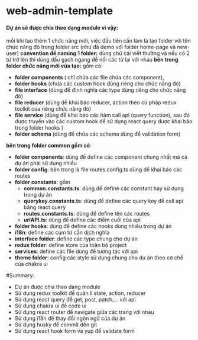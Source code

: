 # web-admin-template

#### Dự án sẽ được chia theo dạng module vì vậy:

mỗi khi tạo thêm 1 chức năng mới, việc đầu tiên cần làm là tạo folder với tên chức năng đó trong folder src (như đã demo với folder home-page và new-user)
**convention để naming 1 folder:** dùng chữ cái viết thường và nếu có 2 từ trở lên thì dùng dấu gạch ngang để nối các từ lại với nhau
**bên trong folder chức năng mới vừa tạo:** gồm có:

- **folder components** ( chỉ chứa các file chứa các component),
- **folder hooks** (chứa các custom hook dùng riêng cho chức năng đó)
- **file interface** (dùng để định nghĩa các type dùng riêng cho chức năng đó)
- **file reducer** (dùng để khai báo reducer, action theo cú pháp redux toolkit của riêng chức năng đó)
- **file service** (dùng để khai báo các hàm call api (query function), sau đó được truyền vào các custom hook để sử dụng react query được khai báo trong folder hooks )
- **folder schema** (dùng để chứa các schema dùng để validation form)

**bên trong folder common gồm có**:

- **folder components**: dùng để define các component chung nhất mà cả dự án phải sử dụng nhiều
- **folder config**: bên trong là file routes.config.ts dùng để khai báo các routes
- **folder constants**: gồm
  - **common.constants.ts**: dùng để define các constant hay sử dụng trong dự án
  - **querykey.constants.ts**: dùng để define các query key để call api bằng react query
  - **routes.constants.ts**: dùng để define tên các routes
  - **urlAPI.ts**: dùng để define các điểm cuối của api
- **folder hooks**: dùng để define các hooks dùng nhiều trong dự án
- **i18n**: define các cụm từ cần dịch nghĩa
- **interface folder**: define các type chung cho dự án
- **redux folder**: define store của toàn bộ project
- **services**: define các file dùng để tương tác với api
- **theme folder**: config các style sử dụng chung cho dự án theo cơ chế của chakra ui

#Summary:

- Dự án được chia theo dạng module
- Sử dụng redux toolkit để quản lí state, action, reducer
- Sử dụng react query để get, post, patch,... với api
- Sử dụng chakra ui để code ui
- Sử dụng react router để navigate giữa các trang với nhau
- Sử dụng i18n để thay đổi ngôn ngữ của dự án
- Sử dụng husky để commit đến git
- Sử dụng react hook form và yup để validate form
